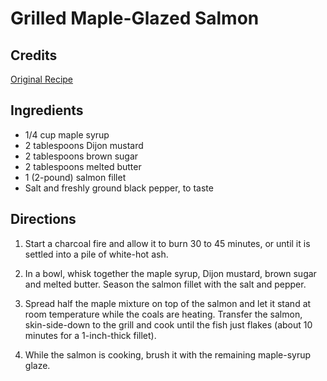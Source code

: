 # Grilled Maple-Glazed Salmon 

<!-- BEGIN content -->

## Credits

[Original Recipe](http://archives.seattletimes.nwsource.com/cgi-bin/texis.cgi/web/vortex/display?slug=salmon06&date=20030704&query=recipe+salmon "http://archives.seattletimes.nwsource.com/cgi-bin/texis.cgi/web/vortex/display?slug=salmon06&date=20030704&query=recipe salmon")

## Ingredients

- 1/4 cup maple syrup 
- 2 tablespoons Dijon mustard 
- 2 tablespoons brown sugar 
- 2 tablespoons melted butter 
- 1 (2-pound) salmon fillet 
- Salt and freshly ground black pepper, to taste

## Directions

1. Start a charcoal fire and allow it to burn 30 to 45 minutes, or until it is settled into a pile of white-hot ash.   
  
2. In a bowl, whisk together the maple syrup, Dijon mustard, brown sugar and melted butter. Season the salmon fillet with the salt and pepper.   
  
3. Spread half the maple mixture on top of the salmon and let it stand at room temperature while the coals are heating. Transfer the salmon, skin-side-down to the grill and cook until the fish just flakes (about 10 minutes for a 1-inch-thick fillet).   
  
4. While the salmon is cooking, brush it with the remaining maple-syrup glaze.

<!-- Saved in parser cache with key mudabon_recipe:pcache:idhash:1481-0!1!0!0!!en!2 and timestamp 20071117175539 --><!-- END content -->


